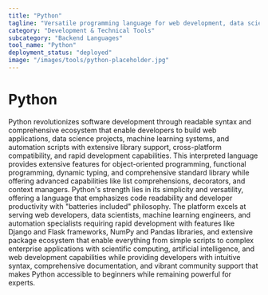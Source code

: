 ```yaml
---
title: "Python"
tagline: "Versatile programming language for web development, data science, and automation"
category: "Development & Technical Tools"
subcategory: "Backend Languages"
tool_name: "Python"
deployment_status: "deployed"
image: "/images/tools/python-placeholder.jpg"
---
```


# Python

Python revolutionizes software development through readable syntax and comprehensive ecosystem that enable developers to build web applications, data science projects, machine learning systems, and automation scripts with extensive library support, cross-platform compatibility, and rapid development capabilities. This interpreted language provides extensive features for object-oriented programming, functional programming, dynamic typing, and comprehensive standard library while offering advanced capabilities like list comprehensions, decorators, and context managers. Python's strength lies in its simplicity and versatility, offering a language that emphasizes code readability and developer productivity with "batteries included" philosophy. The platform excels at serving web developers, data scientists, machine learning engineers, and automation specialists requiring rapid development with features like Django and Flask frameworks, NumPy and Pandas libraries, and extensive package ecosystem that enable everything from simple scripts to complex enterprise applications with scientific computing, artificial intelligence, and web development capabilities while providing developers with intuitive syntax, comprehensive documentation, and vibrant community support that makes Python accessible to beginners while remaining powerful for experts.